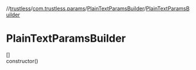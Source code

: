 //[trustless](../../../index.md)/[com.trustless.params](../index.md)/[PlainTextParamsBuilder](index.md)/[PlainTextParamsBuilder](-plain-text-params-builder.md)

# PlainTextParamsBuilder

[]\
constructor()
